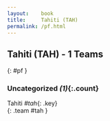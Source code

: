 ```yaml
---
layout:    book
title:     Tahiti (TAH)
permalink: /pf.html
---
```


## Tahiti (TAH) - 1 Teams
{: #pf }





### Uncategorized _(1)_{:.count}

Tahiti _#tah_{: .key} <br>
{: .team #tah }


 
